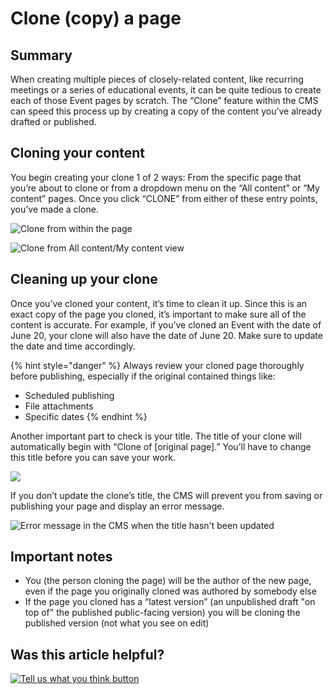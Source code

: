 # Clone \(copy\) a page

## **Summary**

When creating multiple pieces of closely-related content, like recurring meetings or a series of educational events, it can be quite tedious to create each of those Event pages by scratch. The “Clone” feature within the CMS can speed this process up by creating a copy of the content you’ve already drafted or published.

## **Cloning your content**

You begin creating your clone 1 of 2 ways: From the specific page that you’re about to clone or from a dropdown menu on the “All content” or “My content” pages. Once you click “CLONE” from either of these entry points, you’ve made a clone.

![Clone from within the page](https://lh5.googleusercontent.com/PeyalRSpVjrzupA2YxrnX_TTmHOqZOMbbgZztzIrpme4_tOA96-mgeCBGruesxs0mYsmz6yAdpbCPxwG7BN0LuTdmvlA_R8-fOX4GtbULuuSvG_b6P_2ptbKTycgJ2m61sXX0jy3)

![Clone from All content/My content view](https://lh4.googleusercontent.com/Y7AaNRrQc6H7PiZMzBftmZHibxlP65ERwT-N8UJKeGzCHjGW0FjVUWCxmS7RCant-6wHIf4p3JbUAgmHJb8ee9N1MuP-2C7ZUrxioUSXVnVQL_wWlPe5psdZ_U37Hh7gAWM-Pelv)

## **Cleaning up your clone**

Once you’ve cloned your content, it’s time to clean it up. Since this is an exact copy of the page you cloned, it’s important to make sure all of the content is accurate. For example, if you’ve cloned an Event with the date of June 20, your clone will also have the date of June 20. Make sure to update the date and time accordingly.

{% hint style="danger" %}
Always review your cloned page thoroughly before publishing, especially if the original contained things like:

* Scheduled publishing
* File attachments
* Specific dates
{% endhint %}

Another important part to check is your title. The title of your clone will automatically begin with “Clone of \[original page\].” You’ll have to change this title before you can save your work.

![](https://lh6.googleusercontent.com/fOkIP7viKP15huEVRjJUljDQjV4rAeChwkhvNHXmyniLL02Qhv8cu_9Xj8NhtXX9e5D8BjSyQC8Woj9UHVSzZ3MQSLMr7aDIPAmhwfPJpqW8LnlS6_-Uus1E6TGN4XYCbZha46tP)

If you don’t update the clone’s title, the CMS will prevent you from saving or publishing your page and display an error message.

![Error message in the CMS when the title hasn&apos;t been updated](https://lh4.googleusercontent.com/7vEN8gsVSRN7MF6NzdhxYk9oUlvK9dHFbKt3IONyWDPIAeXy5Zj6CaUBIKA3vCRDasFQ7nsAmVwlzapYGacX4M-LW__zLPXFwTkuut9CJ9dgDjVHZNtZAdWLELYeG9YFlNoKj_Xp)

## **Important notes**

* You \(the person cloning the page\) will be the author of the new page, even if the page you originally cloned was authored by somebody else
* If the page you cloned has a “latest version” \(an unpublished draft "on top of" the published public-facing version\) you will be cloning the published version \(not what you see on edit\)

## Was this article helpful?

[![Tell us what you think button](https://blobscdn.gitbook.com/v0/b/gitbook-28427.appspot.com/o/assets%2F-LJ04qJGAHkvdE13BfdG%2F-LSz77NBAwnSNpMPT3df%2F-LSz7xSmyKXltd4avaCt%2FKB%20survey%20button%20POC%202.png?alt=media&token=8d071cab-8b95-48a3-a332-13e3fc8d9f96)](https://massgov.formstack.com/forms/mass_gov_knowledge_base_feedback?article=clone-a-page)

